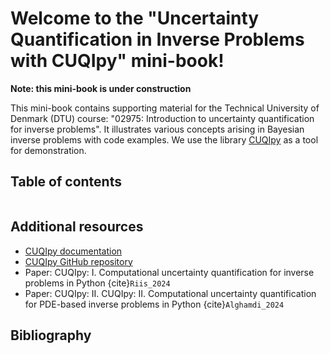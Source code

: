# Welcome to the "Uncertainty Quantification in Inverse Problems with CUQIpy" mini-book!

**Note: this mini-book is under construction**

This mini-book contains supporting material for the Technical University of Denmark (DTU) 
course: "02975: Introduction to uncertainty quantification for inverse problems". It
illustrates various concepts arising in Bayesian inverse problems with code examples.
We use the library [CUQIpy](https://github.com/CUQI-DTU/CUQIpy) as a tool for demonstration.


## Table of contents

```{tableofcontents}
```

## Additional resources
- [CUQIpy documentation](https://cuqi-dtu.github.io/CUQIpy/)
- [CUQIpy GitHub repository](https://github.com/CUQI-DTU/CUQIpy)
- Paper: CUQIpy: I. Computational uncertainty quantification for inverse problems in Python {cite}`Riis_2024`
- Paper: CUQIpy: II. CUQIpy: II. Computational uncertainty quantification for PDE-based inverse problems in Python {cite}`Alghamdi_2024` 


## Bibliography
```{bibliography}
```
